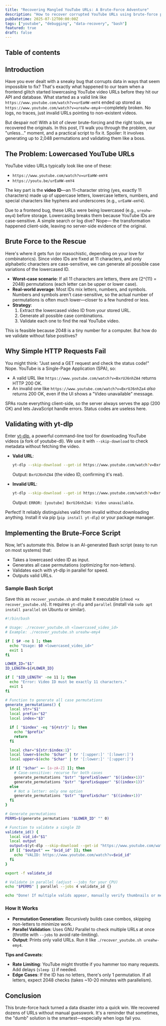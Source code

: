 ```yaml
---
title: "Recovering Mangled YouTube URLs: A Brute-Force Adventure"
description: "How to recover corrupted YouTube URLs using brute-force permutations and yt-dlp validation when a frontend bug lowercases video IDs"
pubDatetime: 2025-07-12T00:00:00Z
tags: ["youtube", "debugging", "data-recovery", "bash"]
featured: true
draft: false
---
```


## Table of contents

## Introduction

Have you ever dealt with a sneaky bug that corrupts data in ways that seem impossible to fix? That's exactly what happened to our team when a frontend glitch started lowercasing YouTube video URLs before they hit our API and database. What started as a valid link like `https://www.youtube.com/watch?v=urEaHW-emY4` ended up stored as `https://www.youtube.com/watch?v=ureahw-emy4`—completely broken. No logs, no traces, just invalid URLs pointing to non-existent videos.

But despair not! With a bit of clever brute-forcing and the right tools, we recovered the originals. In this post, I'll walk you through the problem, our "unless..." moment, and a practical script to fix it. Spoiler: It involves generating up to 2,048 permutations and validating them like a boss.

## The Problem: Lowercased YouTube URLs

YouTube video URLs typically look like one of these:

- `https://www.youtube.com/watch?v=urEaHW-emY4`
- `https://youtu.be/urEaHW-emY4`

The key part is the **video ID**—an 11-character string (yes, exactly 11 characters) made up of uppercase letters, lowercase letters, numbers, and special characters like hyphens and underscores (e.g., `urEaHW-emY4`).

Due to a frontend bug, these URLs were being lowercased (e.g., `ureahw-emy4`) before storage. Lowercasing breaks them because YouTube IDs are case-sensitive. A simple search or log dive? Nope— the transformation happened client-side, leaving no server-side evidence of the original.

## Brute Force to the Rescue

Here's where it gets fun (or masochistic, depending on your love for combinatorics). Since video IDs are fixed at 11 characters, and only alphabetic characters are case-sensitive, we can generate all possible case variations of the lowercased ID.

- **Worst-case scenario**: If all 11 characters are letters, there are \(2^{11} = 2048\) permutations (each letter can be upper or lower case).
- **Real-world average**: Most IDs mix letters, numbers, and symbols. Numbers and symbols aren't case-sensitive, so the actual number of permutations is often much lower—closer to a few hundred or less.
- **Strategy**:
  1. Extract the lowercased video ID from your stored URL.
  2. Generate all possible case combinations.
  3. Validate each one to find the real YouTube video.

This is feasible because 2048 is a tiny number for a computer. But how do we validate without false positives?

## Why Simple HTTP Requests Fail

You might think: "Just send a GET request and check the status code!" Nope. YouTube is a Single-Page Application (SPA), so:

- A valid URL like `https://www.youtube.com/watch?v=BxrUJ6nhZA4` returns HTTP 200 OK.
- An invalid one like `https://www.youtube.com/watch?v=BxrUJ6nhZa4` _also_ returns 200 OK, even if the UI shows a "Video unavailable" message.

SPAs route everything client-side, so the server always serves the app (200 OK) and lets JavaScript handle errors. Status codes are useless here.

## Validating with yt-dlp

Enter [yt-dlp](https://github.com/yt-dlp/yt-dlp), a powerful command-line tool for downloading YouTube videos (a fork of youtube-dl). We use it with `--skip-download` to check metadata without fetching the video.

- **Valid URL**:

  ```sh
  yt-dlp --skip-download --get-id https://www.youtube.com/watch?v=BxrUJ6nhZA4
  ```

  Output: `BxrUJ6nhZA4` (the video ID, confirming it's real).

- **Invalid URL**:
  ```sh
  yt-dlp --skip-download --get-id https://www.youtube.com/watch?v=BxrUJ6nhZa4
  ```
  Output: `ERROR: [youtube] BxrUJ6nhZa4: Video unavailable`.

Perfect! It reliably distinguishes valid from invalid without downloading anything. Install it via pip (`pip install yt-dlp`) or your package manager.

## Implementing the Brute-Force Script

Now, let's automate this. Below is an AI-generated Bash script (easy to run on most systems) that:

- Takes a lowercased video ID as input.
- Generates all case permutations (optimizing for non-letters).
- Validates each with yt-dlp in parallel for speed.
- Outputs valid URLs.

### Sample Bash Script

Save this as `recover_youtube.sh` and make it executable (`chmod +x recover_youtube.sh`). It requires `yt-dlp` and `parallel` (install via `sudo apt install parallel` on Ubuntu or similar).

```bash
#!/bin/bash

# Usage: ./recover_youtube.sh <lowercased_video_id>
# Example: ./recover_youtube.sh ureahw-emy4

if [ $# -ne 1 ]; then
  echo "Usage: $0 <lowercased_video_id>"
  exit 1
fi

LOWER_ID="$1"
ID_LENGTH=${#LOWER_ID}

if [ "$ID_LENGTH" -ne 11 ]; then
  echo "Error: Video ID must be exactly 11 characters."
  exit 1
fi

# Function to generate all case permutations
generate_permutations() {
  local str="$1"
  local prefix="$2"
  local index="$3"

  if [ "$index" -eq "${#str}" ]; then
    echo "$prefix"
    return
  fi

  local char="${str:$index:1}"
  local lower=$(echo "$char" | tr '[:upper:]' '[:lower:]')
  local upper=$(echo "$char" | tr '[:lower:]' '[:upper:]')

  if [[ "$char" =~ [a-zA-Z] ]]; then
    # Case-sensitive: recurse for both cases
    generate_permutations "$str" "$prefix$lower" "$((index+1))"
    generate_permutations "$str" "$prefix$upper" "$((index+1))"
  else
    # Not a letter: only one option
    generate_permutations "$str" "$prefix$char" "$((index+1))"
  fi
}

# Generate permutations
PERMS=$(generate_permutations "$LOWER_ID" "" 0)

# Function to validate a single ID
validate_id() {
  local vid_id="$1"
  local output
  output=$(yt-dlp --skip-download --get-id "https://www.youtube.com/watch?v=$vid_id" 2>&1)
  if [[ "$output" == "$vid_id" ]]; then
    echo "VALID: https://www.youtube.com/watch?v=$vid_id"
  fi
}

export -f validate_id

# Validate in parallel (adjust --jobs for your CPU)
echo "$PERMS" | parallel --jobs 4 validate_id {}

echo "Done! If multiple valids appear, manually verify thumbnails or metadata."
```

### How It Works

- **Permutation Generation**: Recursively builds case combos, skipping non-letters to minimize work.
- **Parallel Validation**: Uses GNU Parallel to check multiple URLs at once (throttle with `--jobs` to avoid rate-limiting).
- **Output**: Prints only valid URLs. Run it like `./recover_youtube.sh ureahw-emy4`.

**Tips and Caveats**:

- **Rate Limiting**: YouTube might throttle if you hammer too many requests. Add delays (`sleep 1`) if needed.
- **Edge Cases**: If the ID has no letters, there's only 1 permutation. If all letters, expect 2048 checks (takes ~10-20 minutes with parallelism).

## Conclusion

This brute-force hack turned a data disaster into a quick win. We recovered dozens of URLs without manual guesswork. It's a reminder that sometimes, the "dumb" solution is the smartest—especially when logs fail you.
